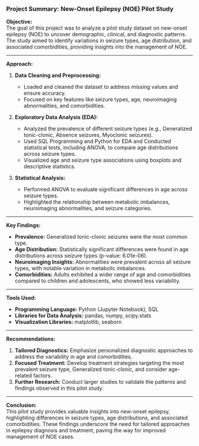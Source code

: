 ### Project Summary: New-Onset Epilepsy (NOE) Pilot Study

**Objective:**  
The goal of this project was to analyze a pilot study dataset on new-onset epilepsy (NOE) to uncover demographic, clinical, and diagnostic patterns. The study aimed to identify variations in seizure types, age distribution, and associated comorbidities, providing insights into the management of NOE.

---

**Approach:**  
1. **Data Cleaning and Preprocessing:**  
   - Loaded and cleaned the dataset to address missing values and ensure accuracy.  
   - Focused on key features like seizure types, age, neuroimaging abnormalities, and comorbidities.

2. **Exploratory Data Analysis (EDA):**  
   - Analyzed the prevalence of different seizure types (e.g., Generalized tonic-clonic, Absence seizures, Myoclonic seizures).  
   - Used SQL Programming and Python for EDA and Conducted statistical tests, including ANOVA, to compare age distributions across seizure types.  
   - Visualized age and seizure type associations using boxplots and descriptive statistics.

3. **Statistical Analysis:**  
   - Performed ANOVA to evaluate significant differences in age across seizure types.
   - Highlighted the relationship between metabolic imbalances, neuroimaging abnormalities, and seizure categories.

---

**Key Findings:**  
- **Prevalence:** Generalized tonic-clonic seizures were the most common type.  
- **Age Distribution:** Statistically significant differences were found in age distributions across seizure types (p-value: 6.01e-06).  
- **Neuroimaging Insights:** Abnormalities were prevalent across all seizure types, with notable variation in metabolic imbalances.  
- **Comorbidities:** Adults exhibited a wider range of age and comorbidities compared to children and adolescents, who showed less variability.  

---

**Tools Used:**  
- **Programming Language:** Python (Jupyter Notebook), SQL   
- **Libraries for Data Analysis:** pandas, numpy, scipy.stats  
- **Visualization Libraries:** matplotlib, seaborn  

---

**Recommendations:**  
1. **Tailored Diagnostics:** Emphasize personalized diagnostic approaches to address the variability in age and comorbidities.  
2. **Focused Treatment:** Develop treatment strategies targeting the most prevalent seizure type, Generalized tonic-clonic, and consider age-related factors.  
3. **Further Research:** Conduct larger studies to validate the patterns and findings observed in this pilot study.

---

**Conclusion:**  
This pilot study provides valuable insights into new-onset epilepsy, highlighting differences in seizure types, age distributions, and associated comorbidities. These findings underscore the need for tailored approaches in epilepsy diagnosis and treatment, paving the way for improved management of NOE cases.
